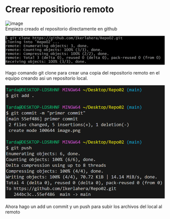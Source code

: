 # Crear repositiorio remoto
![image](https://github.com/user-attachments/assets/2ee3b246-d112-4001-b5da-8ebfda4b3642)  
Empiezo creado el repositorio directamente en github

![alt text](image.png)

Hago comando git clone para crear una copia del repositorio remoto en el equipo creando asi un repositorio local.

![alt text](image-1.png)

Ahora hago un add un commit y un push para subir los archivos del local al remoto 